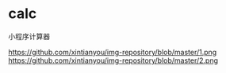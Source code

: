# calc
小程序计算器
 
https://github.com/xintianyou/img-repository/blob/master/1.png
https://github.com/xintianyou/img-repository/blob/master/2.png

